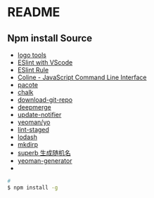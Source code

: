 # README

## Npm install Source

- [logo tools](https://www.npmjs.com/package/figlet)
- [ESlint with VScode](https://marketplace.visualstudio.com/items?itemName=dbaeumer.vscode-eslint)
- [ESlint Rule](http://eslint.cn/docs/rules/)
- [Coline - JavaScript Command Line Interface](https://www.npmjs.com/package/coline)
- [pacote](https://www.npmjs.com/package/pacote)
- [chalk](https://www.npmjs.com/package/chalk)
- [download-git-repo](https://www.npmjs.com/package/download-git-repo)
- [deepmerge](https://www.npmjs.com/package/deepmerge)
- [update-notifier](https://www.npmjs.com/package/update-notifier)
- [yeoman/yo](https://github.com/yeoman/yo)
- [lint-staged](https://www.npmjs.com/package/lint-staged)
- [lodash](https://www.npmjs.com/package/lodash)
- [mkdirp](https://www.npmjs.com/package/mkdirp)
- [superb 生成随机名](https://www.npmjs.com/package/superb)
- [yeoman-generator](https://www.npmjs.com/package/yeoman-generator)
- 
```sh
#
$ npm install -g
```